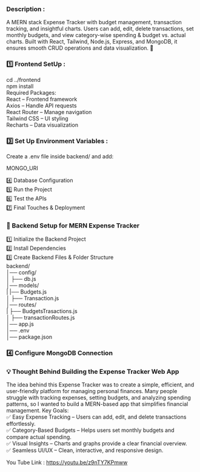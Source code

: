 <h3>Description :</h3>

A MERN stack Expense Tracker with budget management, transaction tracking, and insightful charts. Users can add, edit, delete transactions, set monthly budgets, and view category-wise spending & budget vs. actual charts. Built with React, Tailwind, Node.js, Express, and MongoDB, it ensures smooth CRUD operations and data visualization. 🚀
<h3>1️⃣ Frontend SetUp :</h3>

cd ../frontend<br>
npm install<br>
Required Packages: <br>
React – Frontend framework<br>
Axios – Handle API requests<br>
React Router – Manage navigation<br>
Tailwind CSS – UI styling<br>
Recharts – Data visualization<br>
<h3>3️⃣ Set Up Environment Variables :</h3>
Create a .env file inside backend/ and add: <br>

MONGO_URI<br>

4️⃣ Database Configuration<br>
5️⃣ Run the Project<br>
6️⃣ Test the APIs<br>
7️⃣ Final Touches & Deployment<br>

<h3>🚀 Backend Setup for MERN Expense Tracker</h3>

1️⃣ Initialize the Backend Project<br>
2️⃣ Install Dependencies<br>
3️⃣ Create Backend Files & Folder Structure<br>
backend/<br>
│── config/<br>
│ ├── db.js<br>
│── models/<br>
| |── Budgets.js<br>
│ ├── Transaction.js<br>
│── routes/<br>
| ├── BudgetsTrasactions.js<br>
│ ├── transactionRoutes.js<br>
│── app.js<br>
│── .env<br>
│── package.json<br>
<h3>4️⃣ Configure MongoDB Connection</h3>

<h3> 💡 Thought Behind Building the Expense Tracker Web App</h3>
The idea behind this Expense Tracker was to create a simple, efficient, and user-friendly platform for managing personal finances. Many people struggle with tracking expenses, setting budgets, and analyzing spending patterns, so I wanted to build a MERN-based app that simplifies financial management.
Key Goals:<br>
✅ Easy Expense Tracking – Users can add, edit, and delete transactions effortlessly.<br>
✅ Category-Based Budgets – Helps users set monthly budgets and compare actual spending.<br>
✅ Visual Insights – Charts and graphs provide a clear financial overview.<br>
✅ Seamless UI/UX – Clean, interactive, and responsive design.<br>

You Tube Link : https://youtu.be/z9nTY7KPmww

 
